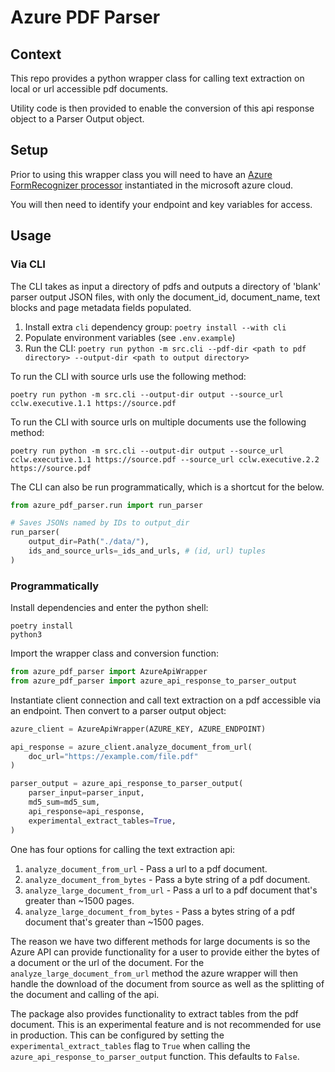 # Azure PDF Parser

## Context

This repo provides a python wrapper class for calling text extraction on local or url accessible pdf documents.

Utility code is then provided to enable the conversion of this api response object to a Parser Output object.

## Setup

Prior to using this wrapper class you will need to have an [Azure FormRecognizer processor](https://azure.microsoft.com/en-gb/products/form-recognizer) instantiated in the microsoft azure cloud.

You will then need to identify your endpoint and key variables for access.

## Usage

### Via CLI

The CLI takes as input a directory of pdfs and outputs a directory of 'blank' parser output JSON files, with only the document_id, document_name, text blocks and page metadata fields populated.

1. Install extra `cli` dependency group: `poetry install --with cli`
2. Populate environment variables (see `.env.example`)
3. Run the CLI: `poetry run python -m src.cli --pdf-dir <path to pdf directory> --output-dir <path to output directory>`

To run the CLI with source urls use the following method:

```shell
poetry run python -m src.cli --output-dir output --source_url cclw.executive.1.1 https://source.pdf
```

To run the CLI with source urls on multiple documents use the following method:

```shell
poetry run python -m src.cli --output-dir output --source_url cclw.executive.1.1 https://source.pdf --source_url cclw.executive.2.2 https://source.pdf
```

The CLI can also be run programmatically, which is a shortcut for the below.

```python
from azure_pdf_parser.run import run_parser

# Saves JSONs named by IDs to output_dir
run_parser(
    output_dir=Path("./data/"),
    ids_and_source_urls=_ids_and_urls, # (id, url) tuples
)
```

### Programmatically

Install dependencies and enter the python shell:

```shell
poetry install
python3
```

Import the wrapper class and conversion function:

```python
from azure_pdf_parser import AzureApiWrapper
from azure_pdf_parser import azure_api_response_to_parser_output
```

Instantiate client connection and call text extraction on a pdf accessible via an endpoint. Then convert to a parser output object:

```python
azure_client = AzureApiWrapper(AZURE_KEY, AZURE_ENDPOINT)

api_response = azure_client.analyze_document_from_url(
    doc_url="https://example.com/file.pdf"
)

parser_output = azure_api_response_to_parser_output(
    parser_input=parser_input,
    md5_sum=md5_sum,
    api_response=api_response,
    experimental_extract_tables=True,
)
```

One has four options for calling the text extraction api:

1. `analyze_document_from_url` - Pass a url to a pdf document.
2. `analyze_document_from_bytes` - Pass a byte string of a pdf document.
3. `analyze_large_document_from_url` - Pass a url to a pdf document that's greater than ~1500 pages.
4. `analyze_large_document_from_bytes` - Pass a bytes string of a pdf document that's greater than ~1500 pages.

The reason we have two different methods for large documents is so the Azure API can provide functionality for a user to provide either the bytes of a document or the url of the document. For the `analyze_large_document_from_url` method the azure wrapper will then handle the download of the document from source as well as the splitting of the document and calling of the api.

The package also provides functionality to extract tables from the pdf document. This is an experimental feature and is not recommended for use in production. This can be configured by setting the `experimental_extract_tables` flag to `True` when calling the `azure_api_response_to_parser_output` function. This defaults to `False`.
